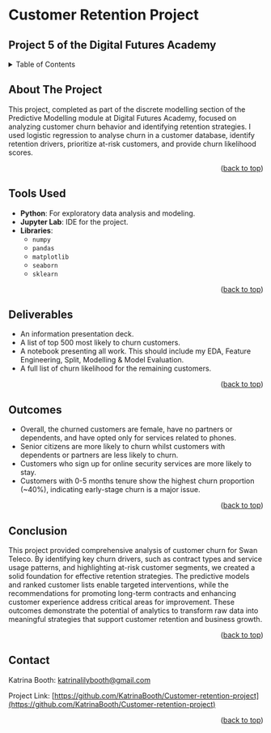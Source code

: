 <a id="readme-top"></a>

# Customer Retention Project

## Project 5 of the Digital Futures Academy

<!-- TABLE OF CONTENTS -->
<details>
  <summary>Table of Contents</summary>
  <ol>
    <li>
      <a href="#about-the-project">About The Project</a>
    </li>
    <li>
      <a href="#tools-used">Tools Used</a>
    </li>
    <li>
      <a href="#deliverables">Deliverables</a>
    </li>
    <li>
      <a href="#outcomes">Outcomes</a>
    </li>
    <li>
      <a href="#conclusion">Conclusion</a>
    </li>
    <li><a href="#contact">Contact</a></li>
  </ol>
</details>



<!-- ABOUT THE PROJECT -->
## About The Project

This project, completed as part of the discrete modelling section of the Predictive Modelling module at Digital Futures Academy, focused on analyzing customer churn behavior and identifying retention strategies. I used logistic regression to analyse churn in a customer database, identify retention drivers, prioritize at-risk customers, and provide churn likelihood scores.

<p align="right">(<a href="#readme-top">back to top</a>)</p>


<!-- Tools Used -->
## Tools Used

* **Python**: For exploratory data analysis and modeling.
* **Jupyter Lab**: IDE for the project.
* **Libraries**:
  * `numpy`
  * `pandas`
  * `matplotlib`
  * `seaborn`
  * `sklearn`

<p align="right">(<a href="#readme-top">back to top</a>)</p>



<!-- Deliverables -->
## Deliverables

* An information presentation deck.
* A list of top 500 most likely to churn customers.
* A notebook presenting all work. This should include my EDA, Feature Engineering, Split, Modelling & Model Evaluation. 
* A full list of churn likelihood for the remaining customers.

<p align="right">(<a href="#readme-top">back to top</a>)</p>



<!-- Outcomes -->
## Outcomes

* Overall, the churned customers are female, have no partners or dependents, and have opted only for services related to phones.
* Senior citizens are more likely to churn whilst customers with dependents or partners are less likely to churn.
* Customers who sign up for online security services are more likely to stay.
* Customers with 0-5 months tenure show the highest churn proportion (~40%), indicating early-stage churn is a major issue.

<p align="right">(<a href="#readme-top">back to top</a>)</p>



<!-- Conclusion -->
## Conclusion

This project provided comprehensive analysis of customer churn for Swan Teleco. By identifying key churn drivers, such as contract types and service usage patterns, and highlighting at-risk customer segments, we created a solid foundation for effective retention strategies. The predictive models and ranked customer lists enable targeted interventions, while the recommendations for promoting long-term contracts and enhancing customer experience address critical areas for improvement. These outcomes demonstrate the potential of analytics to transform raw data into meaningful strategies that support customer retention and business growth.

<p align="right">(<a href="#readme-top">back to top</a>)</p>


<!-- CONTACT -->
## Contact

Katrina Booth: katrinalilybooth@gmail.com

Project Link: [https://github.com/KatrinaBooth/Customer-retention-project](https://github.com/KatrinaBooth/Customer-retention-project)

<p align="right">(<a href="#readme-top">back to top</a>)</p>
